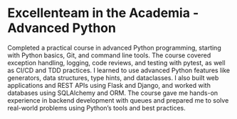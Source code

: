 # Excellenteam in the Academia - Advanced Python
Completed a practical course in advanced Python programming, starting with Python basics, Git, and command line tools. The course covered exception handling, logging, code reviews, and testing with pytest, as well as CI/CD and TDD practices. I learned to use advanced Python features like generators, data structures, type hints, and dataclasses. I also built web applications and REST APIs using Flask and Django, and worked with databases using SQLAlchemy and ORM. The course gave me hands-on experience in backend development with queues and prepared me to solve real-world problems using Python’s tools and best practices.
